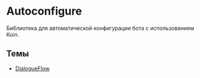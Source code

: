 # Autoconfigure

Библиотека для автоматической конфигурации бота
с использованием Koin.

## Темы

- [DialogueFlow](dialogue-flow.md)
